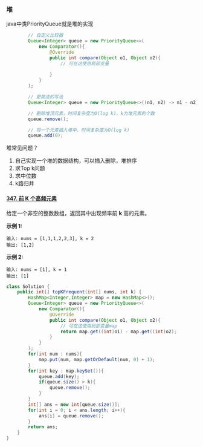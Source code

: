 ### 堆

java中类PriorityQueue就是堆的实现

```java
        // 自定义比较器
		Queue<Integer> queue = new PriorityQueue<>(
            new Comparator(){
                @Override
                public int compare(Object o1, Object o2){
                    // 可在这使用局部变量
                    
                }
            }
        );

		// 更简洁的写法
		Queue<Integer> queue = new PriorityQueue<>((n1, n2) -> n1 - n2);

		// 删除堆顶元素，时间复杂度为O(log k)，k为堆元素的个数
		queue.remove();

		// 将一个元素插入堆中，时间复杂度为O(log k)
		queue.add(0);
```

堆常见问题？

1. 自己实现一个堆的数据结构，可以插入删除，堆排序
2. 求Top k问题
3. 求中位数
4. k路归并

#### [347. 前 K 个高频元素](https://leetcode-cn.com/problems/top-k-frequent-elements/)


给定一个非空的整数数组，返回其中出现频率前 **k** 高的元素。

**示例 1:**

```
输入: nums = [1,1,1,2,2,3], k = 2
输出: [1,2]
```

**示例 2:**

```
输入: nums = [1], k = 1
输出: [1]
```

```java
class Solution {
    public int[] topKFrequent(int[] nums, int k) {
        HashMap<Integer,Integer> map = new HashMap<>();
        Queue<Integer> queue = new PriorityQueue<>(
            new Comparator(){
                @Override
                public int compare(Object o1, Object o2){
                    // 可在这使用局部变量map
                    return map.get((int)o1) - map.get((int)o2);
                }
            }
        );
        for(int num : nums){
            map.put(num, map.getOrDefault(num, 0) + 1);
        }
        for(int key : map.keySet()){
            queue.add(key);
            if(queue.size() > k){
                queue.remove();
            }
        }
        int[] ans = new int[queue.size()];
        for(int i = 0; i < ans.length; i++){
            ans[i] = queue.remove();
        }
        return ans;
    }
}
```

